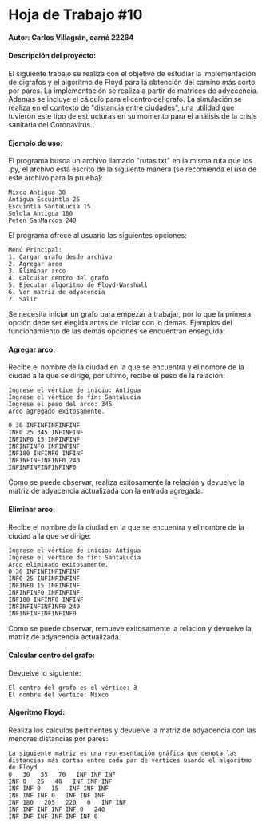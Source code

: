 # Hoja de Trabajo #10

#### Autor: Carlos Villagrán, carné 22264

#### Descripción del proyecto:

El siguiente trabajo se realiza con el objetivo de estudiar la implementación de digrafos y el algoritmo de Floyd para la obtención del camino más corto por pares. La implementación se realiza a partir de matrices de adyecencia. Además se incluye el cálculo para el centro del grafo. La simulación se realiza en el contexto de "distancia entre ciudades", una utilidad que tuvieron este tipo de estructuras en su momento para el análisis de la crisis sanitaria del Coronavirus.

#### Ejemplo de uso:

El programa busca un archivo llamado "rutas.txt" en la misma ruta que los .py, el archivo está escrito de la siguiente manera (se recomienda el uso de este archivo para la prueba):

```textile
Mixco Antigua 30
Antigua Escuintla 25
Escuintla SantaLucia 15
Solola Antigua 180
Peten SanMarcos 240
```

El programa ofrece al usuario las siguientes opciones:

```textile
Menú Principal:
1. Cargar grafo desde archivo
2. Agregar arco
3. Eliminar arco
4. Calcular centro del grafo
5. Ejecutar algoritmo de Floyd-Warshall
6. Ver matriz de adyacencia
7. Salir
```

Se necesita iniciar un grafo para empezar a trabajar, por lo que la primera opción debe ser elegida antes de iniciar con lo demás. Ejemplos del funcionamiento de las demás opciones se encuentran enseguida:

#### Agregar arco:
Recibe el nombre de la ciudad en la que se encuentra y el nombre de la ciudad a la que se dirige, por último, recibe el peso de la relación:

```textile
Ingrese el vértice de inicio: Antigua
Ingrese el vértice de fin: SantaLucia
Ingrese el peso del arco: 345
Arco agregado exitosamente.

0 30 INFINFINFINFINF
INF0 25 345 INFINFINF
INFINF0 15 INFINFINF
INFINFINF0 INFINFINF
INF180 INFINF0 INFINF
INFINFINFINFINF0 240 
INFINFINFINFINFINF0 
```
Como se puede observar, realiza exitosamente la relación y devuelve la matriz de adyacencia actualizada con la entrada agregada.

#### Eliminar arco:
Recibe el nombre de la ciudad en la que se encuentra y el nombre de la ciudad a la que se dirige:

```textile
Ingrese el vértice de inicio: Antigua
Ingrese el vértice de fin: SantaLucia
Arco eliminado exitosamente.
0 30 INFINFINFINFINF
INF0 25 INFINFINFINF
INFINF0 15 INFINFINF
INFINFINF0 INFINFINF
INF180 INFINF0 INFINF
INFINFINFINFINF0 240 
INFINFINFINFINFINF0  
```
Como se puede observar, remueve exitosamente la relación y devuelve la matriz de adyacencia actualizada.

#### Calcular centro del grafo:
Devuelve lo siguiente:

```textile
El centro del grafo es el vértice: 3
El nombre del vertice: Mixco  
```

#### Algoritmo Floyd:
Realiza los calculos pertinentes y devuelve la matriz de adyacencia con las menores distancias por pares:

```textile
La siguiente matriz es una representación gráfica que denota las distancias más cortas entre cada par de vertices usando el algoritmo de Floyd
0   30   55   70   INF INF INF 
INF 0   25   40   INF INF INF 
INF INF 0   15   INF INF INF 
INF INF INF 0   INF INF INF 
INF 180   205   220   0   INF INF 
INF INF INF INF INF 0   240   
INF INF INF INF INF INF 0   
```



